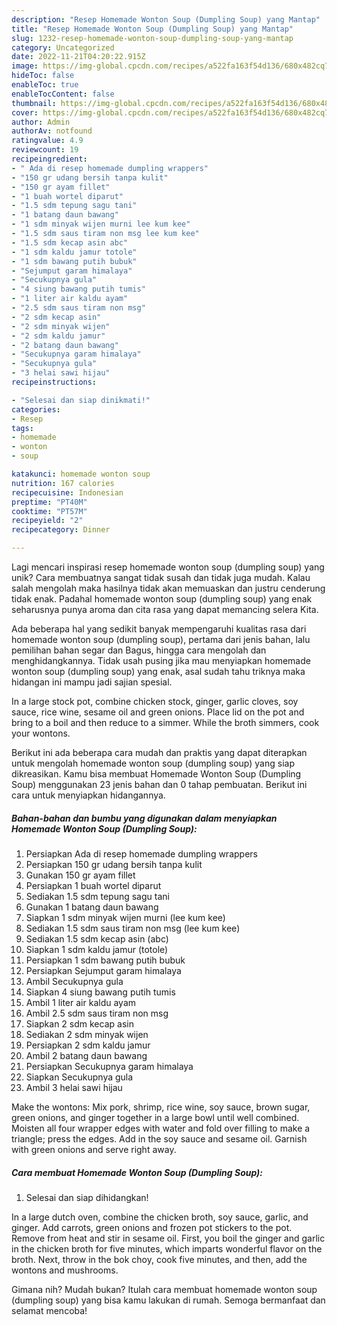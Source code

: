 ```yaml
---
description: "Resep Homemade Wonton Soup (Dumpling Soup) yang Mantap"
title: "Resep Homemade Wonton Soup (Dumpling Soup) yang Mantap"
slug: 1232-resep-homemade-wonton-soup-dumpling-soup-yang-mantap
category: Uncategorized
date: 2022-11-21T04:20:22.915Z
image: https://img-global.cpcdn.com/recipes/a522fa163f54d136/680x482cq70/homemade-wonton-soup-dumpling-soup-foto-resep-utama.jpg
hideToc: false
enableToc: true
enableTocContent: false
thumbnail: https://img-global.cpcdn.com/recipes/a522fa163f54d136/680x482cq70/homemade-wonton-soup-dumpling-soup-foto-resep-utama.jpg
cover: https://img-global.cpcdn.com/recipes/a522fa163f54d136/680x482cq70/homemade-wonton-soup-dumpling-soup-foto-resep-utama.jpg
author: Admin
authorAv: notfound
ratingvalue: 4.9
reviewcount: 19
recipeingredient:
- " Ada di resep homemade dumpling wrappers"
- "150 gr udang bersih tanpa kulit"
- "150 gr ayam fillet"
- "1 buah wortel diparut"
- "1.5 sdm tepung sagu tani"
- "1 batang daun bawang"
- "1 sdm minyak wijen murni lee kum kee"
- "1.5 sdm saus tiram non msg lee kum kee"
- "1.5 sdm kecap asin abc"
- "1 sdm kaldu jamur totole"
- "1 sdm bawang putih bubuk"
- "Sejumput garam himalaya"
- "Secukupnya gula"
- "4 siung bawang putih tumis"
- "1 liter air kaldu ayam"
- "2.5 sdm saus tiram non msg"
- "2 sdm kecap asin"
- "2 sdm minyak wijen"
- "2 sdm kaldu jamur"
- "2 batang daun bawang"
- "Secukupnya garam himalaya"
- "Secukupnya gula"
- "3 helai sawi hijau"
recipeinstructions:

- "Selesai dan siap dinikmati!"
categories:
- Resep
tags:
- homemade
- wonton
- soup

katakunci: homemade wonton soup 
nutrition: 167 calories
recipecuisine: Indonesian
preptime: "PT40M"
cooktime: "PT57M"
recipeyield: "2"
recipecategory: Dinner

---
```





Lagi mencari inspirasi resep homemade wonton soup (dumpling soup) yang unik? Cara membuatnya sangat tidak susah dan tidak juga mudah. Kalau salah mengolah maka hasilnya tidak akan memuaskan dan justru cenderung tidak enak. Padahal homemade wonton soup (dumpling soup) yang enak seharusnya punya aroma dan cita rasa yang dapat memancing selera Kita.





Ada beberapa hal yang sedikit banyak mempengaruhi kualitas rasa dari homemade wonton soup (dumpling soup), pertama dari jenis bahan, lalu pemilihan bahan segar dan Bagus, hingga cara mengolah dan menghidangkannya. Tidak usah pusing jika mau menyiapkan homemade wonton soup (dumpling soup) yang enak,      asal sudah tahu triknya maka hidangan ini mampu jadi sajian spesial.














In a large stock pot, combine chicken stock, ginger, garlic cloves, soy sauce, rice wine, sesame oil and green onions. Place lid on the pot and bring to a boil and then reduce to a simmer. While the broth simmers, cook your wontons.






Berikut ini ada beberapa cara mudah dan praktis yang dapat diterapkan untuk mengolah homemade wonton soup (dumpling soup) yang siap dikreasikan. Kamu bisa membuat Homemade Wonton Soup (Dumpling Soup) menggunakan 23 jenis bahan dan 0 tahap pembuatan. Berikut ini cara untuk menyiapkan hidangannya.

<!--inarticleads1-->

##### Bahan-bahan dan bumbu yang digunakan dalam menyiapkan Homemade Wonton Soup (Dumpling Soup):

1. Persiapkan  Ada di resep homemade dumpling wrappers
1. Persiapkan 150 gr udang bersih tanpa kulit
1. Gunakan 150 gr ayam fillet
1. Persiapkan 1 buah wortel diparut
1. Sediakan 1.5 sdm tepung sagu tani
1. Gunakan 1 batang daun bawang
1. Siapkan 1 sdm minyak wijen murni (lee kum kee)
1. Sediakan 1.5 sdm saus tiram non msg (lee kum kee)
1. Sediakan 1.5 sdm kecap asin (abc)
1. Siapkan 1 sdm kaldu jamur (totole)
1. Persiapkan 1 sdm bawang putih bubuk
1. Persiapkan Sejumput garam himalaya
1. Ambil Secukupnya gula
1. Siapkan 4 siung bawang putih tumis
1. Ambil 1 liter air kaldu ayam
1. Ambil 2.5 sdm saus tiram non msg
1. Siapkan 2 sdm kecap asin
1. Sediakan 2 sdm minyak wijen
1. Persiapkan 2 sdm kaldu jamur
1. Ambil 2 batang daun bawang
1. Persiapkan Secukupnya garam himalaya
1. Siapkan Secukupnya gula
1. Ambil 3 helai sawi hijau


Make the wontons: Mix pork, shrimp, rice wine, soy sauce, brown sugar, green onions, and ginger together in a large bowl until well combined. Moisten all four wrapper edges with water and fold over filling to make a triangle; press the edges. Add in the soy sauce and sesame oil. Garnish with green onions and serve right away. 

<!--inarticleads2-->

##### Cara membuat Homemade Wonton Soup (Dumpling Soup):


1. Selesai dan siap dihidangkan!

In a large dutch oven, combine the chicken broth, soy sauce, garlic, and ginger. Add carrots, green onions and frozen pot stickers to the pot. Remove from heat and stir in sesame oil. First, you boil the ginger and garlic in the chicken broth for five minutes, which imparts wonderful flavor on the broth. Next, throw in the bok choy, cook five minutes, and then, add the wontons and mushrooms. 

Gimana nih? Mudah bukan? Itulah cara membuat homemade wonton soup (dumpling soup) yang bisa kamu lakukan di rumah. Semoga bermanfaat dan selamat mencoba!
